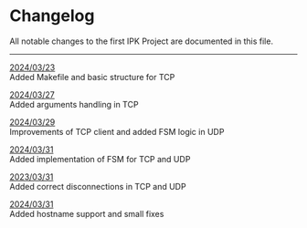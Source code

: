 # Changelog

All notable changes to the first IPK Project  are documented in this file.

---

[2024/03/23](https://git.fit.vutbr.cz/xsamus00/IPK24/commit/9aa617c1fc3c96f3ff532961a2e502b03ca276a9)  
Added Makefile and basic structure for TCP

[2024/03/27](https://git.fit.vutbr.cz/xsamus00/IPK24/commit/7199e69a5b27d8b2e64cb0129cd6c71dd4826776)  
Added arguments handling in TCP

[2024/03/29](https://git.fit.vutbr.cz/xsamus00/IPK24/commit/a0e810fbb0591edabce16e851fb2bbec9edaf91a)  
Improvements of TCP client and added FSM logic in UDP

[2024/03/31](https://git.fit.vutbr.cz/xsamus00/IPK24/commit/dc08d5328efca63b8ab90cd760a422fd7da4b4dd)  
Added implementation of FSM for TCP and UDP

[2023/03/31](https://git.fit.vutbr.cz/xsamus00/IPK24/commit/a6a3725ceecb81dca51039d68d8101bb81c8ce39)  
Added correct disconnections in TCP and UDP

[2024/03/31](https://git.fit.vutbr.cz/xsamus00/IPK24/commit/7496b7a74981d947b8f112709bba8440f1f0a080)  
Added hostname support and small fixes

